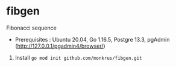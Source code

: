 # fibgen
Fibonacci sequence 

* Prerequisites : Ubuntu 20.04, Go 1.16.5, Postgre 13.3, pgAdmin (http://127.0.0.1/pgadmin4/browser/)


1. Install `go mod init github.com/monkrus/fibgen.git` 






